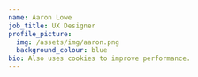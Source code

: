 ```yaml
---
name: Aaron Lowe
job_title: UX Designer
profile_picture:
  img: /assets/img/aaron.png
  background_colour: blue
bio: Also uses cookies to improve performance.
---
```

